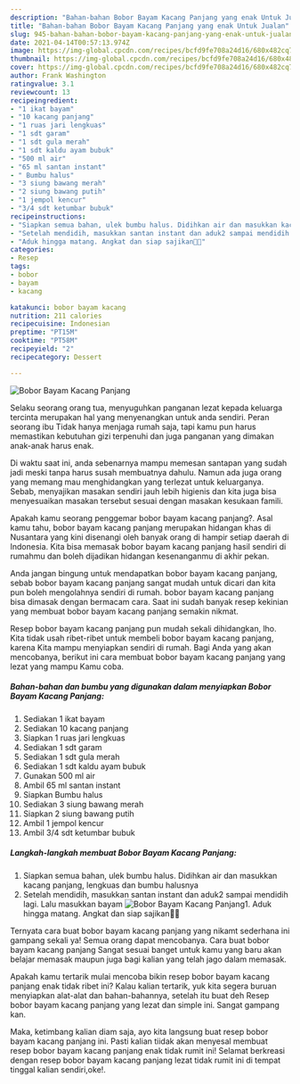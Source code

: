 ```yaml
---
description: "Bahan-bahan Bobor Bayam Kacang Panjang yang enak Untuk Jualan"
title: "Bahan-bahan Bobor Bayam Kacang Panjang yang enak Untuk Jualan"
slug: 945-bahan-bahan-bobor-bayam-kacang-panjang-yang-enak-untuk-jualan
date: 2021-04-14T00:57:13.974Z
image: https://img-global.cpcdn.com/recipes/bcfd9fe708a24d16/680x482cq70/bobor-bayam-kacang-panjang-foto-resep-utama.jpg
thumbnail: https://img-global.cpcdn.com/recipes/bcfd9fe708a24d16/680x482cq70/bobor-bayam-kacang-panjang-foto-resep-utama.jpg
cover: https://img-global.cpcdn.com/recipes/bcfd9fe708a24d16/680x482cq70/bobor-bayam-kacang-panjang-foto-resep-utama.jpg
author: Frank Washington
ratingvalue: 3.1
reviewcount: 13
recipeingredient:
- "1 ikat bayam"
- "10 kacang panjang"
- "1 ruas jari lengkuas"
- "1 sdt garam"
- "1 sdt gula merah"
- "1 sdt kaldu ayam bubuk"
- "500 ml air"
- "65 ml santan instant"
- " Bumbu halus"
- "3 siung bawang merah"
- "2 siung bawang putih"
- "1 jempol kencur"
- "3/4 sdt ketumbar bubuk"
recipeinstructions:
- "Siapkan semua bahan, ulek bumbu halus. Didihkan air dan masukkan kacang panjang, lengkuas dan bumbu halusnya"
- "Setelah mendidih, masukkan santan instant dan aduk2 sampai mendidih lagi. Lalu masukkan bayam"
- "Aduk hingga matang. Angkat dan siap sajikan🙏😋"
categories:
- Resep
tags:
- bobor
- bayam
- kacang

katakunci: bobor bayam kacang 
nutrition: 211 calories
recipecuisine: Indonesian
preptime: "PT15M"
cooktime: "PT58M"
recipeyield: "2"
recipecategory: Dessert

---
```



![Bobor Bayam Kacang Panjang](https://img-global.cpcdn.com/recipes/bcfd9fe708a24d16/680x482cq70/bobor-bayam-kacang-panjang-foto-resep-utama.jpg)

Selaku seorang orang tua, menyuguhkan panganan lezat kepada keluarga tercinta merupakan hal yang menyenangkan untuk anda sendiri. Peran seorang ibu Tidak hanya menjaga rumah saja, tapi kamu pun harus memastikan kebutuhan gizi terpenuhi dan juga panganan yang dimakan anak-anak harus enak.

Di waktu  saat ini, anda sebenarnya mampu memesan santapan yang sudah jadi meski tanpa harus susah membuatnya dahulu. Namun ada juga orang yang memang mau menghidangkan yang terlezat untuk keluarganya. Sebab, menyajikan masakan sendiri jauh lebih higienis dan kita juga bisa menyesuaikan masakan tersebut sesuai dengan masakan kesukaan famili. 



Apakah kamu seorang penggemar bobor bayam kacang panjang?. Asal kamu tahu, bobor bayam kacang panjang merupakan hidangan khas di Nusantara yang kini disenangi oleh banyak orang di hampir setiap daerah di Indonesia. Kita bisa memasak bobor bayam kacang panjang hasil sendiri di rumahmu dan boleh dijadikan hidangan kesenanganmu di akhir pekan.

Anda jangan bingung untuk mendapatkan bobor bayam kacang panjang, sebab bobor bayam kacang panjang sangat mudah untuk dicari dan kita pun boleh mengolahnya sendiri di rumah. bobor bayam kacang panjang bisa dimasak dengan bermacam cara. Saat ini sudah banyak resep kekinian yang membuat bobor bayam kacang panjang semakin nikmat.

Resep bobor bayam kacang panjang pun mudah sekali dihidangkan, lho. Kita tidak usah ribet-ribet untuk membeli bobor bayam kacang panjang, karena Kita mampu menyiapkan sendiri di rumah. Bagi Anda yang akan mencobanya, berikut ini cara membuat bobor bayam kacang panjang yang lezat yang mampu Kamu coba.

<!--inarticleads1-->

##### Bahan-bahan dan bumbu yang digunakan dalam menyiapkan Bobor Bayam Kacang Panjang:

1. Sediakan 1 ikat bayam
1. Sediakan 10 kacang panjang
1. Siapkan 1 ruas jari lengkuas
1. Sediakan 1 sdt garam
1. Sediakan 1 sdt gula merah
1. Sediakan 1 sdt kaldu ayam bubuk
1. Gunakan 500 ml air
1. Ambil 65 ml santan instant
1. Siapkan  Bumbu halus
1. Sediakan 3 siung bawang merah
1. Siapkan 2 siung bawang putih
1. Ambil 1 jempol kencur
1. Ambil 3/4 sdt ketumbar bubuk




<!--inarticleads2-->

##### Langkah-langkah membuat Bobor Bayam Kacang Panjang:

1. Siapkan semua bahan, ulek bumbu halus. Didihkan air dan masukkan kacang panjang, lengkuas dan bumbu halusnya
1. Setelah mendidih, masukkan santan instant dan aduk2 sampai mendidih lagi. Lalu masukkan bayam
<img src="//assets-global.cpcdn.com/assets/icons/button_play-2c75c40dde080a61004c1f40b05d8f140eaff45d7e9e6481dc71c63d2e7c4909.png" alt="Bobor Bayam Kacang Panjang">1. Aduk hingga matang. Angkat dan siap sajikan🙏😋




Ternyata cara buat bobor bayam kacang panjang yang nikamt sederhana ini gampang sekali ya! Semua orang dapat mencobanya. Cara buat bobor bayam kacang panjang Sangat sesuai banget untuk kamu yang baru akan belajar memasak maupun juga bagi kalian yang telah jago dalam memasak.

Apakah kamu tertarik mulai mencoba bikin resep bobor bayam kacang panjang enak tidak ribet ini? Kalau kalian tertarik, yuk kita segera buruan menyiapkan alat-alat dan bahan-bahannya, setelah itu buat deh Resep bobor bayam kacang panjang yang lezat dan simple ini. Sangat gampang kan. 

Maka, ketimbang kalian diam saja, ayo kita langsung buat resep bobor bayam kacang panjang ini. Pasti kalian tiidak akan menyesal membuat resep bobor bayam kacang panjang enak tidak rumit ini! Selamat berkreasi dengan resep bobor bayam kacang panjang lezat tidak rumit ini di tempat tinggal kalian sendiri,oke!.

